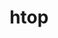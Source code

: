 ---
title: "htop"
layout: cache
categories: [package, develop]
meta: {"versions": ["3.3.0"], "compilers": ["apple-clang@=15.0.0", "gcc@=10.2.1", "gcc@=10.5.0", "gcc@=13.3.0", "gcc@=7.5.0"], "oss": ["centos7", "rhel8", "ubuntu18.04", "ventura"], "platforms": ["darwin", "linux"], "targets": ["aarch64", "x86_64_v3"], "stacks": ["developer-tools", "developer-tools-aarch64-linux-gnu", "developer-tools-darwin", "developer-tools-manylinux2014", "developer-tools-x86_64_v3-linux-gnu", "root"], "num_specs": 16, "num_specs_by_stack": {"root": 16, "developer-tools-darwin": 1, "developer-tools-manylinux2014": 1, "developer-tools-x86_64_v3-linux-gnu": 5, "developer-tools-aarch64-linux-gnu": 5, "developer-tools": 4}}
spec_details: [{"hash": "36ay3wywki5s2be6vfz5nxsrlrjjdqqt", "compiler": "apple-clang@=15.0.0", "versions": ["3.3.0"], "os": "ventura", "platform": "darwin", "target": "aarch64", "variants": ["build_system=autotools", "~debug", "~hwloc", "+unicode"], "stacks": ["root", "developer-tools-darwin"], "size": "-", "tarball": "https://binaries.spack.io/develop/build_cache/darwin-ventura-aarch64/apple-clang-15.0.0/htop-3.3.0/darwin-ventura-aarch64-apple-clang-15.0.0-htop-3.3.0-36ay3wywki5s2be6vfz5nxsrlrjjdqqt.spack"}, {"hash": "534xegahdqtfjamnmlbew3qq77jtchbs", "compiler": "gcc@=10.2.1", "versions": ["3.3.0"], "os": "centos7", "platform": "linux", "target": "x86_64_v3", "variants": ["build_system=autotools", "~debug", "~hwloc", "+unicode"], "stacks": ["developer-tools-manylinux2014", "root"], "size": "-", "tarball": "https://binaries.spack.io/develop/build_cache/linux-centos7-x86_64_v3/gcc-10.2.1/htop-3.3.0/linux-centos7-x86_64_v3-gcc-10.2.1-htop-3.3.0-534xegahdqtfjamnmlbew3qq77jtchbs.spack"}, {"hash": "3n4fo66pgmhmzxzaezkyehoz6eb6ixbc", "compiler": "gcc@=10.5.0", "versions": ["3.3.0"], "os": "centos7", "platform": "linux", "target": "x86_64_v3", "variants": ["build_system=autotools", "~debug", "~hwloc", "+unicode"], "stacks": ["root", "developer-tools-x86_64_v3-linux-gnu"], "size": "-", "tarball": "https://binaries.spack.io/develop/build_cache/linux-centos7-x86_64_v3/gcc-10.5.0/htop-3.3.0/linux-centos7-x86_64_v3-gcc-10.5.0-htop-3.3.0-3n4fo66pgmhmzxzaezkyehoz6eb6ixbc.spack"}, {"hash": "7t2s53n2d4d2z6gurycdzpxpu4hdhlzg", "compiler": "gcc@=10.5.0", "versions": ["3.3.0"], "os": "centos7", "platform": "linux", "target": "x86_64_v3", "variants": ["build_system=autotools", "~debug", "~hwloc", "+unicode"], "stacks": ["root", "developer-tools-x86_64_v3-linux-gnu"], "size": "-", "tarball": "https://binaries.spack.io/develop/build_cache/linux-centos7-x86_64_v3/gcc-10.5.0/htop-3.3.0/linux-centos7-x86_64_v3-gcc-10.5.0-htop-3.3.0-7t2s53n2d4d2z6gurycdzpxpu4hdhlzg.spack"}, {"hash": "mzuze2jmyxuc5eiuilnfqajjh4tsllq2", "compiler": "gcc@=10.5.0", "versions": ["3.3.0"], "os": "centos7", "platform": "linux", "target": "x86_64_v3", "variants": ["build_system=autotools", "~debug", "~hwloc", "+unicode"], "stacks": ["root", "developer-tools-x86_64_v3-linux-gnu"], "size": "-", "tarball": "https://binaries.spack.io/develop/build_cache/linux-centos7-x86_64_v3/gcc-10.5.0/htop-3.3.0/linux-centos7-x86_64_v3-gcc-10.5.0-htop-3.3.0-mzuze2jmyxuc5eiuilnfqajjh4tsllq2.spack"}, {"hash": "uu5snr5rkbqo223bavmnct57qjh3354o", "compiler": "gcc@=10.5.0", "versions": ["3.3.0"], "os": "centos7", "platform": "linux", "target": "x86_64_v3", "variants": ["build_system=autotools", "~debug", "~hwloc", "+unicode"], "stacks": ["root", "developer-tools-x86_64_v3-linux-gnu"], "size": "-", "tarball": "https://binaries.spack.io/develop/build_cache/linux-centos7-x86_64_v3/gcc-10.5.0/htop-3.3.0/linux-centos7-x86_64_v3-gcc-10.5.0-htop-3.3.0-uu5snr5rkbqo223bavmnct57qjh3354o.spack"}, {"hash": "ybfhgb6ki4bpv7ghho5w6p5exaipmirv", "compiler": "gcc@=10.5.0", "versions": ["3.3.0"], "os": "centos7", "platform": "linux", "target": "x86_64_v3", "variants": ["build_system=autotools", "~debug", "~hwloc", "+unicode"], "stacks": ["root", "developer-tools-x86_64_v3-linux-gnu"], "size": "-", "tarball": "https://binaries.spack.io/develop/build_cache/linux-centos7-x86_64_v3/gcc-10.5.0/htop-3.3.0/linux-centos7-x86_64_v3-gcc-10.5.0-htop-3.3.0-ybfhgb6ki4bpv7ghho5w6p5exaipmirv.spack"}, {"hash": "4uidn52howm375nkh4uksacx6uyeqw6l", "compiler": "gcc@=13.3.0", "versions": ["3.3.0"], "os": "rhel8", "platform": "linux", "target": "aarch64", "variants": ["build_system=autotools", "~debug", "~hwloc", "+unicode"], "stacks": ["developer-tools-aarch64-linux-gnu", "root"], "size": "-", "tarball": "https://binaries.spack.io/develop/build_cache/linux-rhel8-aarch64/gcc-13.3.0/htop-3.3.0/linux-rhel8-aarch64-gcc-13.3.0-htop-3.3.0-4uidn52howm375nkh4uksacx6uyeqw6l.spack"}, {"hash": "gtu7qmecmmbevnrsqoj37b3vctbber7l", "compiler": "gcc@=13.3.0", "versions": ["3.3.0"], "os": "rhel8", "platform": "linux", "target": "aarch64", "variants": ["build_system=autotools", "~debug", "~hwloc", "+unicode"], "stacks": ["developer-tools-aarch64-linux-gnu", "root"], "size": "-", "tarball": "https://binaries.spack.io/develop/build_cache/linux-rhel8-aarch64/gcc-13.3.0/htop-3.3.0/linux-rhel8-aarch64-gcc-13.3.0-htop-3.3.0-gtu7qmecmmbevnrsqoj37b3vctbber7l.spack"}, {"hash": "gvw6r5y4c6biohfr53ct6fnjdph56ry6", "compiler": "gcc@=13.3.0", "versions": ["3.3.0"], "os": "rhel8", "platform": "linux", "target": "aarch64", "variants": ["build_system=autotools", "~debug", "~hwloc", "+unicode"], "stacks": ["developer-tools-aarch64-linux-gnu", "root"], "size": "-", "tarball": "https://binaries.spack.io/develop/build_cache/linux-rhel8-aarch64/gcc-13.3.0/htop-3.3.0/linux-rhel8-aarch64-gcc-13.3.0-htop-3.3.0-gvw6r5y4c6biohfr53ct6fnjdph56ry6.spack"}, {"hash": "n52qpsygo6ppseidx3p4d332ycdeqto5", "compiler": "gcc@=13.3.0", "versions": ["3.3.0"], "os": "rhel8", "platform": "linux", "target": "aarch64", "variants": ["build_system=autotools", "~debug", "~hwloc", "+unicode"], "stacks": ["developer-tools-aarch64-linux-gnu", "root"], "size": "-", "tarball": "https://binaries.spack.io/develop/build_cache/linux-rhel8-aarch64/gcc-13.3.0/htop-3.3.0/linux-rhel8-aarch64-gcc-13.3.0-htop-3.3.0-n52qpsygo6ppseidx3p4d332ycdeqto5.spack"}, {"hash": "simal6mpe5snd5qv43jyjiad7yzwxp6l", "compiler": "gcc@=13.3.0", "versions": ["3.3.0"], "os": "rhel8", "platform": "linux", "target": "aarch64", "variants": ["build_system=autotools", "~debug", "~hwloc", "+unicode"], "stacks": ["developer-tools-aarch64-linux-gnu", "root"], "size": "-", "tarball": "https://binaries.spack.io/develop/build_cache/linux-rhel8-aarch64/gcc-13.3.0/htop-3.3.0/linux-rhel8-aarch64-gcc-13.3.0-htop-3.3.0-simal6mpe5snd5qv43jyjiad7yzwxp6l.spack"}, {"hash": "aeqnnkka5s27rtxvv2z2y6ct7uurfsiv", "compiler": "gcc@=7.5.0", "versions": ["3.3.0"], "os": "ubuntu18.04", "platform": "linux", "target": "x86_64_v3", "variants": ["build_system=autotools", "~debug", "~hwloc", "+unicode"], "stacks": ["developer-tools", "root"], "size": "-", "tarball": "https://binaries.spack.io/develop/build_cache/linux-ubuntu18.04-x86_64_v3/gcc-7.5.0/htop-3.3.0/linux-ubuntu18.04-x86_64_v3-gcc-7.5.0-htop-3.3.0-aeqnnkka5s27rtxvv2z2y6ct7uurfsiv.spack"}, {"hash": "epm2sy3zaihsvozet4ub7thic6lqxg6w", "compiler": "gcc@=7.5.0", "versions": ["3.3.0"], "os": "ubuntu18.04", "platform": "linux", "target": "x86_64_v3", "variants": ["build_system=autotools", "~debug", "~hwloc", "+unicode"], "stacks": ["developer-tools", "root"], "size": "-", "tarball": "https://binaries.spack.io/develop/build_cache/linux-ubuntu18.04-x86_64_v3/gcc-7.5.0/htop-3.3.0/linux-ubuntu18.04-x86_64_v3-gcc-7.5.0-htop-3.3.0-epm2sy3zaihsvozet4ub7thic6lqxg6w.spack"}, {"hash": "kizbjevsaqxizhnkl7mmm6fln52rxk2m", "compiler": "gcc@=7.5.0", "versions": ["3.3.0"], "os": "ubuntu18.04", "platform": "linux", "target": "x86_64_v3", "variants": ["build_system=autotools", "~debug", "~hwloc", "+unicode"], "stacks": ["developer-tools", "root"], "size": "-", "tarball": "https://binaries.spack.io/develop/build_cache/linux-ubuntu18.04-x86_64_v3/gcc-7.5.0/htop-3.3.0/linux-ubuntu18.04-x86_64_v3-gcc-7.5.0-htop-3.3.0-kizbjevsaqxizhnkl7mmm6fln52rxk2m.spack"}, {"hash": "yxzr6yzfst5fdydvf5ttv2ygmk24f4m5", "compiler": "gcc@=7.5.0", "versions": ["3.3.0"], "os": "ubuntu18.04", "platform": "linux", "target": "x86_64_v3", "variants": ["build_system=autotools", "~debug", "~hwloc", "+unicode"], "stacks": ["developer-tools", "root"], "size": "-", "tarball": "https://binaries.spack.io/develop/build_cache/linux-ubuntu18.04-x86_64_v3/gcc-7.5.0/htop-3.3.0/linux-ubuntu18.04-x86_64_v3-gcc-7.5.0-htop-3.3.0-yxzr6yzfst5fdydvf5ttv2ygmk24f4m5.spack"}]
---
